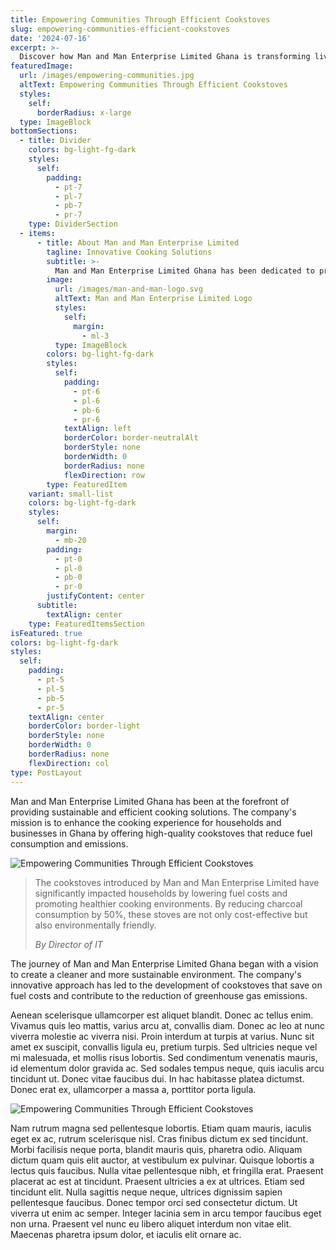 ```yaml
---
title: Empowering Communities Through Efficient Cookstoves
slug: empowering-communities-efficient-cookstoves
date: '2024-07-16'
excerpt: >-
  Discover how Man and Man Enterprise Limited Ghana is transforming lives by providing efficient cookstoves, reducing environmental impact, and supporting community development.
featuredImage:
  url: /images/empowering-communities.jpg
  altText: Empowering Communities Through Efficient Cookstoves
  styles:
    self:
      borderRadius: x-large
  type: ImageBlock
bottomSections:
  - title: Divider
    colors: bg-light-fg-dark
    styles:
      self:
        padding:
          - pt-7
          - pl-7
          - pb-7
          - pr-7
    type: DividerSection
  - items:
      - title: About Man and Man Enterprise Limited
        tagline: Innovative Cooking Solutions
        subtitle: >-
          Man and Man Enterprise Limited Ghana has been dedicated to promoting sustainable and efficient cooking solutions. Their cookstoves significantly reduce fuel consumption and emissions, contributing to a healthier environment.
        image:
          url: /images/man-and-man-logo.svg
          altText: Man and Man Enterprise Limited Logo
          styles:
            self:
              margin:
                - ml-3
          type: ImageBlock
        colors: bg-light-fg-dark
        styles:
          self:
            padding:
              - pt-6
              - pl-6
              - pb-6
              - pr-6
            textAlign: left
            borderColor: border-neutralAlt
            borderStyle: none
            borderWidth: 0
            borderRadius: none
            flexDirection: row
        type: FeaturedItem
    variant: small-list
    colors: bg-light-fg-dark
    styles:
      self:
        margin:
          - mb-20
        padding:
          - pt-0
          - pl-0
          - pb-0
          - pr-0
        justifyContent: center
      subtitle:
        textAlign: center
    type: FeaturedItemsSection
isFeatured: true
colors: bg-light-fg-dark
styles:
  self:
    padding:
      - pt-5
      - pl-5
      - pb-5
      - pr-5
    textAlign: center
    borderColor: border-light
    borderStyle: none
    borderWidth: 0
    borderRadius: none
    flexDirection: col
type: PostLayout
---
```


Man and Man Enterprise Limited Ghana has been at the forefront of providing sustainable and efficient cooking solutions. The company's mission is to enhance the cooking experience for households and businesses in Ghana by offering high-quality cookstoves that reduce fuel consumption and emissions.

![Empowering Communities Through Efficient Cookstoves](/images/empowering-communities.jpg)

> The cookstoves introduced by Man and Man Enterprise Limited have significantly impacted households by lowering fuel costs and promoting healthier cooking environments. By reducing charcoal consumption by 50%, these stoves are not only cost-effective but also environmentally friendly.
>
> _By  Director of IT_

The journey of Man and Man Enterprise Limited Ghana began with a vision to create a cleaner and more sustainable environment. The company's innovative approach has led to the development of cookstoves that save on fuel costs and contribute to the reduction of greenhouse gas emissions.

Aenean scelerisque ullamcorper est aliquet blandit. Donec ac tellus enim. Vivamus quis leo mattis, varius arcu at, convallis diam. Donec ac leo at nunc viverra molestie ac viverra nisi. Proin interdum at turpis at varius. Nunc sit amet ex suscipit, convallis ligula eu, pretium turpis. Sed ultricies neque vel mi malesuada, et mollis risus lobortis. Sed condimentum venenatis mauris, id elementum dolor gravida ac. Sed sodales tempus neque, quis iaculis arcu tincidunt ut. Donec vitae faucibus dui. In hac habitasse platea dictumst. Donec erat ex, ullamcorper a massa a, porttitor porta ligula.

![Empowering Communities Through Efficient Cookstoves](/images/img-placeholder.svg)

Nam rutrum magna sed pellentesque lobortis. Etiam quam mauris, iaculis eget ex ac, rutrum scelerisque nisl. Cras finibus dictum ex sed tincidunt. Morbi facilisis neque porta, blandit mauris quis, pharetra odio. Aliquam dictum quam quis elit auctor, at vestibulum ex pulvinar. Quisque lobortis a lectus quis faucibus. Nulla vitae pellentesque nibh, et fringilla erat. Praesent placerat ac est at tincidunt. Praesent ultricies a ex at ultrices. Etiam sed tincidunt elit. Nulla sagittis neque neque, ultrices dignissim sapien pellentesque faucibus. Donec tempor orci sed consectetur dictum. Ut viverra ut enim ac semper. Integer lacinia sem in arcu tempor faucibus eget non urna. Praesent vel nunc eu libero aliquet interdum non vitae elit. Maecenas pharetra ipsum dolor, et iaculis elit ornare ac.

